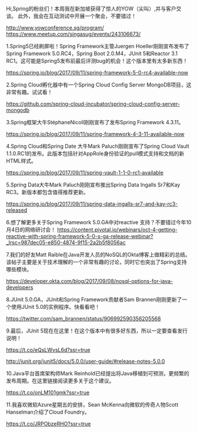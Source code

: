 Hi,Spring的粉丝们！本周我在新加坡获得了惊人的YOW（尖叫）,并与客户交谈。
此外，我会在互动测试中开展一个聚会，不要错过！

http://www.yowconference.sg/program/
https://www.meetup.com/singasug/events/243106673/

1.Spring5已经刷屏啦！Spring Framework主管Juergen Hoeller刚刚宣布发布了Spring Framework 5.0.RC4，Spring Boot 2.0.M4，JUnit 5和Reactor 3.1 RC1。这可能是Spring5发布前最后评测bug的机会！这个版本里有太多新东西！

https://spring.io/blog/2017/09/11/spring-framework-5-0-rc4-available-now

2.Spring Cloud孵化器中有一个Spring Cloud Config Server MongoDB项目，这非常有趣。试试看！

https://github.com/spring-cloud-incubator/spring-cloud-config-server-mongodb

3.Spring框架大牛StéphaneNic​​oll刚刚宣布了发布Spring Framework 4.3.11。

https://spring.io/blog/2017/09/11/spring-framework-4-3-11-available-now

4.Spring Cloud和Spring Date 大牛Mark Paluch刚刚宣布了Spring Cloud Vault 1.1.0.RC1的发布。此版本包括针对AppRole身份验证的pull模式支持和文档的新HTML样式。

https://spring.io/blog/2017/09/11/spring-vault-1-1-0-rc1-available

5.Spring Data大牛Mark Paluch刚刚宣布推出Spring Data Ingalls Sr7和Kay RC3。新版本都包含值得推荐更新。

https://spring.io/blog/2017/09/11/spring-data-ingalls-sr7-and-kay-rc3-released

6.想了解更多关于Spring Framework 5.0.GA中对reactive 支持？不要错过今年10月4日的网络研讨会！
https://content.pivotal.io/webinars/oct-4-getting-reactive-with-spring-framework-5-0-s-ga-release-webinar?_lrsc=987dec05-e850-4874-9f15-2a2b5f8056ac

7.我们的好友Matt Raible在Java开发人员的NoSQL的Okta博客上做精彩的总结。该帖子主要是关于技术理解的一个非常有趣的讨论，同时它也突出了Spring支持哪些模块。

https://developer.okta.com/blog/2017/09/08/nosql-options-for-java-developers

8.JUnit 5.0.GA，JUnit和Spring Framework贡献者Sam Brannen刚刚更新了一个使用JUnit 5.0的实例程序。快看看吧！

https://twitter.com/sam_brannen/status/906992590356205568

9.最后，JUnit 5现在在这里！在这个版本中有很多好东西，所以一定要查看发行说明！

https://t.co/eQsLWvsL6d?ssr=true

http://junit.org/junit5/docs/5.0.0/user-guide/#release-notes-5.0.0

10.Java平台首席架构师Mark Reinhold已经提出将Java移植到可预测，更频繁的发布周期。在这里链接阅读更多关于这个建议。

https://t.co/onLM101gmk?ssr=true

11.我喜欢微软Azure星期五的安排，Sean McKenna向微软的传奇人物Scott Hanselman介绍了Cloud Foundry。

https://t.co/JRPObzeRHO?ssr=true
